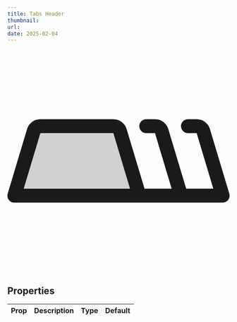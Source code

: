 ```yaml
---
title: Tabs Header
thumbnail:
url:
date: 2025-02-04
---
```



<svg viewBox="0 0 256 256"><g fill="currentColor"><path d="M152 168H8l22.29-74.3A8 8 0 0 1 38 88h84.1a8 8 0 0 1 7.66 5.7Z" opacity=".2"/><path d="M255.66 165.7a.2.2 0 0 0 0-.08L233.37 91.4A15.89 15.89 0 0 0 218.05 80H208a8 8 0 0 0 0 16h10.05l19.2 64H206l-20.63-68.6A15.89 15.89 0 0 0 170.05 80H160a8 8 0 0 0 0 16h10.05l19.2 64H158l-20.63-68.6A15.89 15.89 0 0 0 122.05 80H38a15.89 15.89 0 0 0-15.37 11.4L.37 165.6v.13A8.1 8.1 0 0 0 0 168a8 8 0 0 0 8 8h240a8 8 0 0 0 7.66-10.3M38 96h84.1l19.2 64H18.75Z"/></g></svg>

## Properties

| Prop | Description | Type | Default |
| ---- | ----------- | ---- | ------- |
